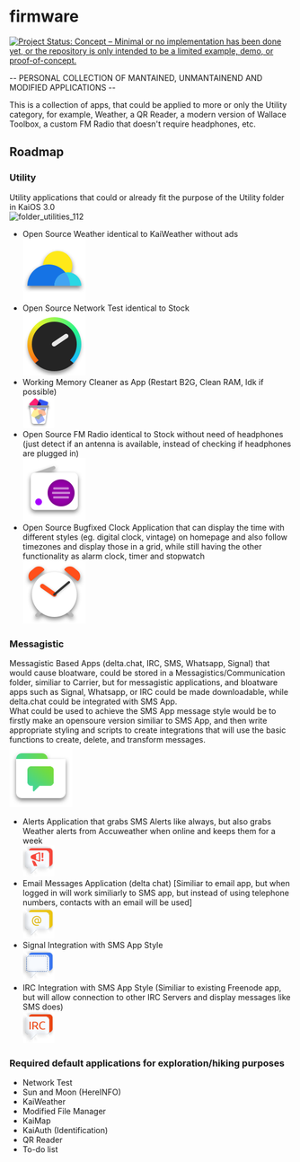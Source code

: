# firmware
[![Project Status: Concept – Minimal or no implementation has been done yet, or the repository is only intended to be a limited example, demo, or proof-of-concept.](https://www.repostatus.org/badges/latest/concept.svg)](https://www.repostatus.org/#concept)  

-- PERSONAL COLLECTION OF MANTAINED, UNMANTAINEND AND MODIFIED APPLICATIONS --

This is a collection of apps, that could be applied to more or only the Utility category, for example, Weather, a QR Reader, a modern version of Wallace Toolbox,
a custom FM Radio that doesn't require headphones, etc.

## Roadmap

### Utility
Utility applications that could or already fit the purpose of the Utility folder in KaiOS 3.0  
![folder_utilities_112](https://user-images.githubusercontent.com/26120324/128857766-62ff115b-76e9-43df-b804-f22d75ae7284.png)

- Open Source Weather identical to KaiWeather without ads  
![icon](icons/appicons/weather_112.png)
- Open Source Network Test identical to Stock  
![icon](icons/appicons/network_test_112.png)
- Working Memory Cleaner as App (Restart B2G, Clean RAM, Idk if possible)  
![icon](icons/appicons/memory_cleaner.png)
- Open Source FM Radio identical to Stock without need of headphones (just detect if an antenna is available, instead of checking if headphones are plugged in)  
![icon](icons/appicons/fm_112.png)
- Open Source Bugfixed Clock Application that can display the time with different styles (eg. digital clock, vintage) on homepage and also follow timezones and display those in a grid, while still having the other functionality as alarm clock, timer and stopwatch  
![icon](icons/appicons/alarm_112.png)

### Messagistic

Messagistic Based Apps (delta.chat, IRC, SMS, Whatsapp, Signal) that would cause bloatware, could be stored in a Messagistics/Communication folder, similiar to Carrier, but for messagistic applications, and bloatware apps such as Signal, Whatsapp, or IRC could be made downloadable, while delta.chat could be integrated with SMS App.  
What could be used to achieve the SMS App message style would be to firstly make an opensoure version similiar to SMS App, and then write appropriate styling and scripts to create integrations that will use the basic functions to create, delete, and transform messages.  
![icon](icons/appicons/msg/folder_messages_112.png)

- Alerts Application that grabs SMS Alerts like always, but also grabs Weather alerts from Accuweather when online and keeps them for a week  
![icon](icons/appicons/msg/bubbles/alerts.png)
- Email Messages Application (delta chat) [Similiar to email app, but when logged in will work similiarly to SMS app, but instead of using telephone numbers, contacts with an email will be used]  
![icon](icons/appicons/msg/bubbles/email.png)
- Signal Integration with SMS App Style  
![icon](icons/appicons/msg/bubbles/signal.png)
- IRC Integration with SMS App Style (Similiar to existing Freenode app, but will allow connection to other IRC Servers and display messages like SMS does)  
![icon](icons/appicons/msg/bubbles/freenode.png)


### Required default applications for exploration/hiking purposes
- Network Test
- Sun and Moon (HereINFO)
- KaiWeather
- Modified File Manager
- KaiMap
- KaiAuth (Identification)
- QR Reader
- To-do list